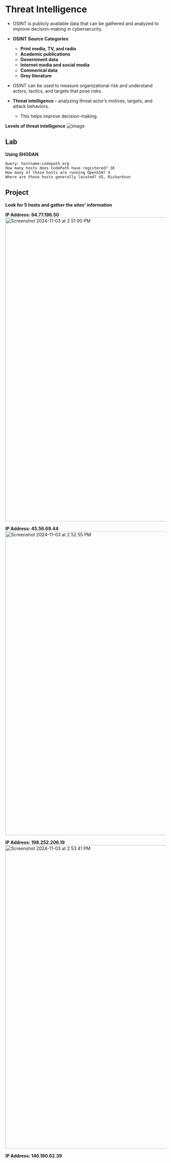 # Threat Intelligence

- OSINT is publicly available data that can be gathered and analyzed to improve decision-making in cybersecurity.
- **OSINT Source Categories**
  - **Print media, TV, and radio**
  - **Academic publications**
  - **Government data**
  - **Internet media and social media**
  - **Commerical data**
  - **Grey literature**
 
- OSINT can be used to measure organizational risk and understand actors, tactics, and targets that pose risks.
- **Threat intelligence -** analyzing threat actor’s motives, targets, and attack behaviors.
  - This helps improve decision-making.
 
**Levels of threat intelligence**
![image](https://github.com/user-attachments/assets/8c62da41-899d-4f69-9599-ed72f81207bc)

## Lab
**Using SHODAN**
```
Query: hostname:codepath.org
How many hosts does CodePath have registered? 36
How many of those hosts are running OpenSSH? 4
Where are those hosts generally located? US, Richardson
```

## Project
**Look for 5 hosts and gather the sites' information**

**IP Address: 94.77.196.50**
<img width="955" alt="Screenshot 2024-11-03 at 2 51 00 PM" src="https://github.com/user-attachments/assets/e332c707-6254-485e-85db-637ee6e44c4f">

**IP Address: 45.56.69.44**
<img width="955" alt="Screenshot 2024-11-03 at 2 52 55 PM" src="https://github.com/user-attachments/assets/3c37c1ab-f74e-4080-81f0-f3d1c240ac44">

**IP Address: 198.252.206.19**
<img width="954" alt="Screenshot 2024-11-03 at 2 53 41 PM" src="https://github.com/user-attachments/assets/6aac2c54-7630-4bb9-88d8-cc8586a92367">

**IP Address: 146.190.62.39**



